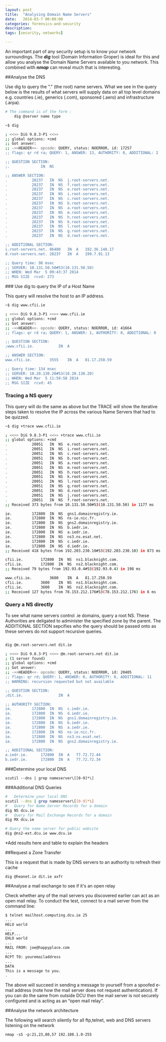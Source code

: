```yaml
---
layout: post
title:  "Analysing Domain Name Servers"
date:   2014-03-7 00:00:00
categories: forensics-and-security
description:
tags: [security, networks]

---
```

An important part of any security setup is to know your network surroundings. The ***dig*** tool (Domain Information Groper) is ideal for this and allow you analyse the Domain Name Servers available to you network. This combined with ***nmap*** can reveal much that is interesting.

##Analyse the DNS

Use dig to query the "." (the root) name servers. What we see in the query below is the results of what servers will supply data on all top level domains e.g. countries (.ie), generics
(.com), sponsored (.aero) and infrastructure (.arpa).

``` bash
# The command is of the form :
	dig @server name type

~$ dig

; <<>> DiG 9.8.3-P1 <<>>
;; global options: +cmd
;; Got answer:
;; ->>HEADER<<- opcode: QUERY, status: NOERROR, id: 17257
;; flags: qr rd ra; QUERY: 1, ANSWER: 13, AUTHORITY: 0, ADDITIONAL: 2

;; QUESTION SECTION:
;.				IN	NS

;; ANSWER SECTION:
.			28237	IN	NS	j.root-servers.net.
.			28237	IN	NS	f.root-servers.net.
.			28237	IN	NS	e.root-servers.net.
.			28237	IN	NS	i.root-servers.net.
.			28237	IN	NS	c.root-servers.net.
.			28237	IN	NS	b.root-servers.net.
.			28237	IN	NS	a.root-servers.net.
.			28237	IN	NS	m.root-servers.net.
.			28237	IN	NS	h.root-servers.net.
.			28237	IN	NS	k.root-servers.net.
.			28237	IN	NS	l.root-servers.net.
.			28237	IN	NS	g.root-servers.net.
.			28237	IN	NS	d.root-servers.net.

;; ADDITIONAL SECTION:
i.root-servers.net.	86400	IN	A	192.36.148.17
d.root-servers.net.	28237	IN	A	199.7.91.13

;; Query time: 98 msec
;; SERVER: 10.131.50.50#53(10.131.50.50)
;; WHEN: Wed Mar  5 09:43:37 2014
;; MSG SIZE  rcvd: 273

```
<linebreak>
### Use dig to query the IP of a Host Name

This query will resolve the host to an IP address.

``` bash
~$ dig www.cfii.ie

; <<>> DiG 9.8.3-P1 <<>> www.cfii.ie
;; global options: +cmd
;; Got answer:
;; ->>HEADER<<- opcode: QUERY, status: NOERROR, id: 41664
;; flags: qr rd ra; QUERY: 1, ANSWER: 1, AUTHORITY: 0, ADDITIONAL: 0

;; QUESTION SECTION:
;www.cfii.ie.			IN	A

;; ANSWER SECTION:
www.cfii.ie.		3555	IN	A	81.17.250.59

;; Query time: 134 msec
;; SERVER: 10.20.130.20#53(10.20.130.20)
;; WHEN: Wed Mar  5 11:59:58 2014
;; MSG SIZE  rcvd: 45

```

### Tracing a NS query

This query will do the same as above but the TRACE will show the iterative steps taken to resolve the IP across the various Name Servers that had to be quizzed.

``` bash
~$ dig +trace www.cfii.ie

; <<>> DiG 9.8.3-P1 <<>> +trace www.cfii.ie
;; global options: +cmd
.			20051	IN	NS	e.root-servers.net.
.			20051	IN	NS	i.root-servers.net.
.			20051	IN	NS	c.root-servers.net.
.			20051	IN	NS	b.root-servers.net.
.			20051	IN	NS	a.root-servers.net.
.			20051	IN	NS	m.root-servers.net.
.			20051	IN	NS	h.root-servers.net.
.			20051	IN	NS	k.root-servers.net.
.			20051	IN	NS	l.root-servers.net.
.			20051	IN	NS	g.root-servers.net.
.			20051	IN	NS	d.root-servers.net.
.			20051	IN	NS	j.root-servers.net.
.			20051	IN	NS	f.root-servers.net.
;; Received 373 bytes from 10.131.50.50#53(10.131.50.50) in 1177 ms

ie.			172800	IN	NS	gns1.domainregistry.ie.
ie.			172800	IN	NS	ns-ie.nic.fr.
ie.			172800	IN	NS	gns2.domainregistry.ie.
ie.			172800	IN	NS	b.iedr.ie.
ie.			172800	IN	NS	a.iedr.ie.
ie.			172800	IN	NS	ns3.ns.esat.net.
ie.			172800	IN	NS	c.iedr.ie.
ie.			172800	IN	NS	d.iedr.ie.
;; Received 418 bytes from 192.203.230.10#53(192.203.230.10) in 873 ms

cfii.ie.		172800	IN	NS	ns1.blacknight.com.
cfii.ie.		172800	IN	NS	ns2.blacknight.com.
;; Received 79 bytes from 192.93.0.4#53(192.93.0.4) in 198 ms

www.cfii.ie.		3600	IN	A	81.17.250.59
cfii.ie.		3600	IN	NS	ns1.blacknight.com.
cfii.ie.		3600	IN	NS	ns2.blacknight.com.
;; Received 127 bytes from 78.153.212.176#53(78.153.212.176) in 6 ms

```

### Query a NS directly

To see what name servers control .ie domains, query a root NS. These Authorities are deligated to administer the specified zone by the parent. The ADDITIONAL SECTION sepcifies who the query should be passed onto as these servers do not support recursive queries.

``` bash

dig @m.root-servers.net dit.ie

; <<>> DiG 9.8.3-P1 <<>> @m.root-servers.net dit.ie
; (1 server found)
;; global options: +cmd
;; Got answer:
;; ->>HEADER<<- opcode: QUERY, status: NOERROR, id: 20405
;; flags: qr rd; QUERY: 1, ANSWER: 0, AUTHORITY: 8, ADDITIONAL: 11
;; WARNING: recursion requested but not available

;; QUESTION SECTION:
;dit.ie.				IN	A

;; AUTHORITY SECTION:
ie.			172800	IN	NS	c.iedr.ie.
ie.			172800	IN	NS	d.iedr.ie.
ie.			172800	IN	NS	gns1.domainregistry.ie.
ie.			172800	IN	NS	b.iedr.ie.
ie.			172800	IN	NS	a.iedr.ie.
ie.			172800	IN	NS	ns-ie.nic.fr.
ie.			172800	IN	NS	ns3.ns.esat.net.
ie.			172800	IN	NS	gns2.domainregistry.ie.

;; ADDITIONAL SECTION:
a.iedr.ie.		172800	IN	A	77.72.72.44
b.iedr.ie.		172800	IN	A	77.72.72.34

```

###Determine your local DNS

	scutil --dns | grep nameserver\[[0-9]*\]


###Additional DNS Queries

``` bash
# 	Determine your local DNS
scutil --dns | grep nameserver\[[0-9]*\]
#	Query for Name Server Records for a domain
dig NS dcu.ie
#	Query for Mail Exchange Records for a domain
dig MX dcu.ie

# Query the name server for public website
dig @ns2-ext.dcu.ie www.dcu.ie

```

*Add results here and table to explain the headers

##Request a Zone Transfer

This is a request that is made by DNS servers to an authority to refresh their cache

	dig @heanet.ie dit.ie axfr

##Analyse a mail exchange to see if it's an open relay


Check whether any of the mail servers you discovered earlier can act as
an open mail relay. To conduct the test, connect to a mail server from the
command line:

``` bash
$ telnet mailhost.computing.dcu.ie 25
...
HELO world
...
HELP...
EHLO world
...
MAIL FROM: joe@happyplace.com
...
RCPT TO: youremailaddress
...
DATA
This is a message to you.
.
```

The above will succeed in sending a message to yourself from a spoofed e-mail
address (note how the mail server does not request authentication). If you
can do the same from outside DCU then the mail server is not securely
configured and is acting as an “open mail relay”.

##Analyse the network architecture

The following will search silently for all ftp,telnet, web and DNS servers listening on the network

	nmap -sS -p:21,23,80,57 192.188.1.0-255
